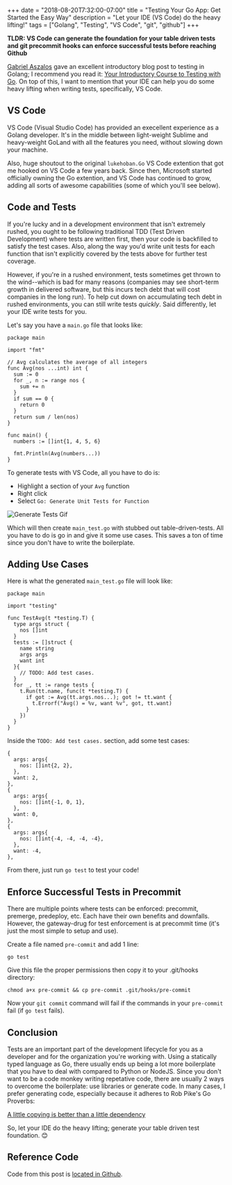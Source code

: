 +++
date = "2018-08-20T7:32:00-07:00"
title = "Testing Your Go App: Get Started the Easy Way"
description = "Let your IDE (VS Code) do the heavy lifting!"
tags = ["Golang", "Testing", "VS Code", "git", "github"]
+++

**TLDR: VS Code can generate the foundation for your table driven tests and git precommit hooks can enforce successful tests before reaching Github**

[Gabriel Aszalos](https://www.toptal.com/resume/gabriel-aszalos) gave an excellent introductory blog post to testing in Golang; I recommend you read it: [Your Introductory Course to Testing with Go](https://www.toptal.com/go/your-introductory-course-to-testing-with-go). On top of this, I want to mention that your IDE can help you do some heavy lifting when writing tests, specifically, VS Code.

## VS Code

VS Code (Visual Studio Code) has provided an execellent experience as a Golang developer. It's in the middle between light-weight Sublime and heavy-weight GoLand with all the features you need, without slowing down your machine.

Also, huge shoutout to the original `lukehoban.Go` VS Code extention that got me hooked on VS Code a few years back. Since then, Microsoft started officially owning the Go extention, and VS Code has continued to grow, adding all sorts of awesome capabilities (some of which you'll see below).

## Code and Tests

If you're lucky and in a development environment that isn't extremely rushed, you ought to be following traditional TDD (Test Driven Development) where tests are written first, then your code is backfilled to satisfy the test cases. Also, along the way you'd write unit tests for each function that isn't explicitly covered by the tests above for further test coverage.

However, if you're in a rushed environment, tests sometimes get thrown to the wind--which is bad for many reasons (companies may see short-term growth in delivered software, but this incurs tech debt that will cost companies in the long run). To help cut down on accumulating tech debt in rushed environments, you can still write tests *quickly*. Said differently, let your IDE write tests for you.

Let's say you have a `main.go` file that looks like:

    package main

    import "fmt"

    // Avg calculates the average of all integers
    func Avg(nos ...int) int {
      sum := 0
      for _, n := range nos {
        sum += n
      }
      if sum == 0 {
        return 0
      }
      return sum / len(nos)
    }

    func main() {
      numbers := []int{1, 4, 5, 6}

      fmt.Println(Avg(numbers...))
    }

To generate tests with VS Code, all you have to do is:

- Highlight a section of your `Avg` function
- Right click
- Select `Go: Generate Unit Tests for Function`

![Generate Tests Gif](../../images/generate-tests.gif)

Which will then create `main_test.go` with stubbed out table-driven-tests. All you have to do is go in and give it some use cases. This saves a ton of time since you don't have to write the boilerplate.

## Adding Use Cases

Here is what the generated `main_test.go` file will look like:

    package main

    import "testing"

    func TestAvg(t *testing.T) {
      type args struct {
        nos []int
      }
      tests := []struct {
        name string
        args args
        want int
      }{
        // TODO: Add test cases.
      }
      for _, tt := range tests {
        t.Run(tt.name, func(t *testing.T) {
          if got := Avg(tt.args.nos...); got != tt.want {
            t.Errorf("Avg() = %v, want %v", got, tt.want)
          }
        })
      }
    }


Inside the `TODO: Add test cases.` section, add some test cases:

    {
      args: args{
        nos: []int{2, 2},
      },
      want: 2,
    },
    {
      args: args{
        nos: []int{-1, 0, 1},
      },
      want: 0,
    },
    {
      args: args{
        nos: []int{-4, -4, -4, -4},
      },
      want: -4,
    },

From there, just run `go test` to test your code!

## Enforce Successful Tests in Precommit

There are multiple points where tests can be enforced: precommit, premerge, predeploy, etc. Each have their own benefits and downfalls. However, the gateway-drug for test enforcement is at precommit time (it's just the most simple to setup and use).

Create a file named `pre-commit` and add 1 line:

    go test

Give this file the proper permissions then copy it to your .git/hooks directory:

    chmod a+x pre-commit && cp pre-commit .git/hooks/pre-commit

Now your `git commit` command will fail if the commands in your `pre-commit` fail (if `go test` fails).

## Conclusion

Tests are an important part of the development lifecycle for you as a developer and for the organization you're working with. Using a statically typed language as Go, there usually ends up being a lot more boilerplate that you have to deal with compared to Python or NodeJS. Since you don't want to be a code monkey writing repetative code, there are usually 2 ways to overcome the boilerplate: use libraries or generate code. In many cases, I prefer generating code, especially because it adheres to Rob Pike's Go Proverbs:

[A little copying is better than a little dependency](https://go-proverbs.github.io/)

So, let your IDE do the heavy lifting; generate your table driven test foundation. 😊

## Reference Code

Code from this post is [located in Github](https://github.com/rms1000watt/demo-testing-your-go-app-get-started-the-easy-way).

